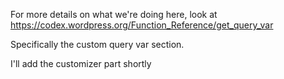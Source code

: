 For more details on what we're doing here, look at https://codex.wordpress.org/Function_Reference/get_query_var

Specifically the custom query var section.

I'll add the customizer part shortly